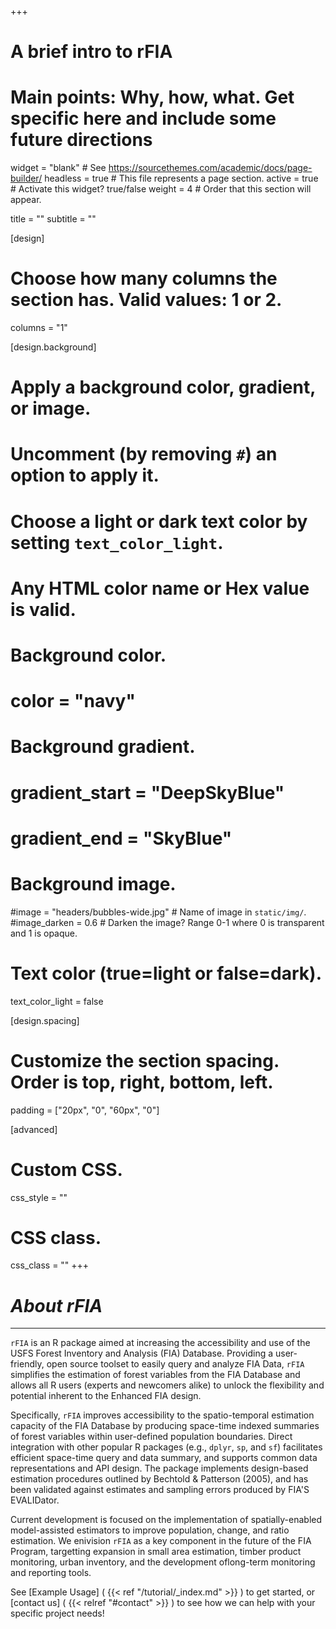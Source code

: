 +++
# A brief intro to rFIA
# Main points: Why, how, what. Get specific here and include some future directions

widget = "blank"  # See https://sourcethemes.com/academic/docs/page-builder/
headless = true  # This file represents a page section.
active = true  # Activate this widget? true/false
weight = 4  # Order that this section will appear.

title = ""
subtitle = ""

[design]
  # Choose how many columns the section has. Valid values: 1 or 2.
  columns = "1"

[design.background]
  # Apply a background color, gradient, or image.
  #   Uncomment (by removing `#`) an option to apply it.
  #   Choose a light or dark text color by setting `text_color_light`.
  #   Any HTML color name or Hex value is valid.

  # Background color.
  # color = "navy"
  
  # Background gradient.
  # gradient_start = "DeepSkyBlue"
  # gradient_end = "SkyBlue"
  
  # Background image.
  #image = "headers/bubbles-wide.jpg"  # Name of image in `static/img/`.
  #image_darken = 0.6  # Darken the image? Range 0-1 where 0 is transparent and 1 is opaque.

  # Text color (true=light or false=dark).
  text_color_light = false

[design.spacing]
  # Customize the section spacing. Order is top, right, bottom, left.
  padding = ["20px", "0", "60px", "0"]

[advanced]
 # Custom CSS. 
 css_style = ""
 
 # CSS class.
 css_class = ""
+++
# _**About rFIA**_

-----------------------------------------





`rFIA` is an R package aimed at increasing the accessibility and use of the USFS Forest Inventory and Analysis (FIA) Database. Providing a user-friendly, open source toolset to easily query and analyze FIA Data, `rFIA` simplifies the estimation of forest variables from the FIA Database and allows all R users (experts and newcomers alike) to unlock the flexibility and potential inherent to the Enhanced FIA design.

Specifically, `rFIA` improves accessibility to the spatio-temporal estimation capacity of the FIA Database by producing space-time indexed summaries of forest variables within user-defined population boundaries. Direct integration with other popular R packages (e.g., `dplyr`, `sp`, and `sf`) facilitates efficient space-time query and data summary, and supports common data representations and API design. The package implements design-based estimation procedures outlined by Bechtold & Patterson (2005), and has been validated against estimates and sampling errors produced by FIA'S EVALIDator. 

Current development is focused on the implementation of spatially-enabled model-assisted estimators to improve population, change, and ratio estimation. We enivision `rFIA` as a key component in the future of the FIA Program, targetting expansion in small area estimation, timber product monitoring, urban inventory, and the development oflong-term monitoring and reporting tools.

See [Example Usage] ( {{< ref "/tutorial/_index.md" >}} ) to get started, or [contact us] ( {{< relref "#contact" >}} ) to see how we can help with your specific project needs! 
